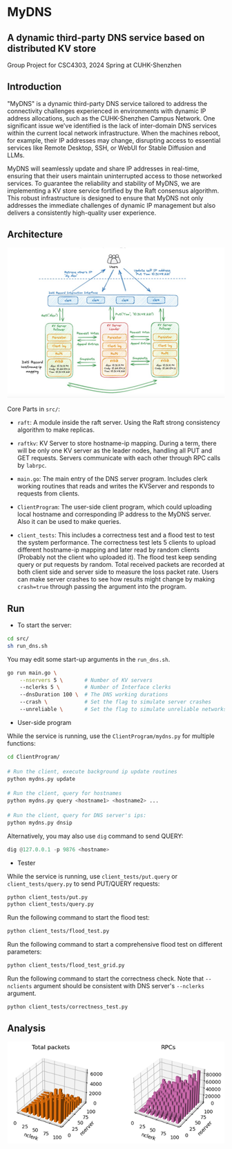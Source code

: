 # MyDNS
A dynamic third-party DNS service based on distributed KV store
---

Group Project for CSC4303, 2024 Spring at CUHK-Shenzhen 

## Introduction
"MyDNS" is a dynamic third-party DNS service tailored to address the connectivity challenges experienced in environments with dynamic IP address allocations, such as the CUHK-Shenzhen Campus Network. One significant issue we've identified is the lack of inter-domain DNS services within the current local network infrastructure. When the machines reboot, for example, their IP addresses may change, disrupting access to essential services like Remote Desktop, SSH, or WebUI for Stable Diffusion and LLMs.

MyDNS will seamlessly update and share IP addresses in real-time, ensuring that their users maintain uninterrupted access to those networked services. To guarantee the reliability and stability of MyDNS, we are implementing a KV store service fortified by the Raft consensus algorithm. This robust infrastructure is designed to ensure that MyDNS not only addresses the immediate challenges of dynamic IP management but also delivers a consistently high-quality user experience.

## Architecture
!["arc pic"](pics/ar.jpg)

Core Parts in `src/`:

+ `raft`: A module inside the raft server. Using the Raft strong consistency algorithm to make replicas.

+ `raftkv`: KV Server to store hostname-ip mapping. During a term, there will be only one KV server as the leader nodes, handling all PUT and GET requests. Servers communicate with each other through RPC calls by `labrpc`.

+ `main.go`: The main entry of the DNS server program. Includes clerk working routines that reads and writes the KVServer and responds to requests from clients.

+ `ClientProgram`: The user-side client program, which could uploading local hostname and corresponding IP address to the MyDNS server. Also it can be used to make queries. 

+ `client_tests`: This includes a correctness test and a flood test to test the system performance. The correctness test lets 5 clients to upload different hostname-ip mapping and later read by random clients (Probably not the client who uploaded it). The flood test keep sending query or put requests by random. Total received packets are recorded at both client side and server side to measure the loss packet rate. Users can make server crashes to see how results might change by making `crash=true` through passing the argument into the program. 

## Run
+ To start the server:

```sh
cd src/
sh run_dns.sh
```
You may edit some start-up arguments in the `run_dns.sh`.

```sh
go run main.go \
    --nservers 5 \       # Number of KV servers
    --nclerks 5 \        # Number of Interface clerks
    --dnsDuration 100 \  # The DNS working durations
    --crash \            # Set the flag to simulate server crashes
    --unreliable \       # Set the flag to simulate unreliable networks
```

+ User-side program

While the service is running, use the `ClientProgram/mydns.py` for multiple functions:

```sh
cd ClientProgram/

# Run the client, execute background ip update routines
python mydns.py update

# Run the client, query for hostnames
python mydns.py query <hostname1> <hostname2> ...

# Run the client, query for DNS server's ips:
python mydns.py dnsip
```

Alternatively, you may also use `dig` command to send QUERY:

```py
dig @127.0.0.1 -p 9876 <hostname>
```

+ Tester

While the service is running, use `client_tests/put.query` or `client_tests/query.py` to send PUT/QUERY requests:

```sh
python client_tests/put.py
python client_tests/query.py
```

Run the following command to start the flood test:

```sh
python client_tests/flood_test.py
```

Run the following command to start a comprehensive flood test on different parameters:

```sh
python client_tests/flood_test_grid.py
```

Run the following command to start the correctness check. Note that `--nclients` argument should be consistent with DNS server's `--nclerks` argument.

```sh
python client_tests/correctness_test.py
```




## Analysis



!["output"](pics/output.jpg)

